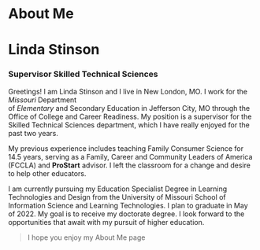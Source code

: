 # About Me
<h1> Linda Stinson </h1>
<h3> Supervisor Skilled Technical Sciences </h3>
<p>Greetings! I am Linda Stinson and I live in New London, MO. I work for the <em>Missouri</em> Department <br/> of <em>Elementary</em> and Secondary Education in Jefferson City, MO through the Office of College and Career Readiness. My position is a supervisor for the Skilled Technical Sciences department, which I have really enjoyed for the past two years.

My previous experience includes teaching Family Consumer Science for 14.5 years, serving as a Family, Career and Community Leaders of America (FCCLA) and <strong>ProStart</strong> advisor. I left the classroom for a change and desire to help other educators.

I am currently pursuing my Education Specialist Degree in Learning Technologies and Design from the University of Missouri School of Information Science and Learning Technologies. I plan to graduate in May of 2022. My goal is to receive my doctorate degree. I look forward to the opportunities that await with my pursuit of higher education.</p>
<blockquote>I hope you enjoy my About Me page</blockquote>

